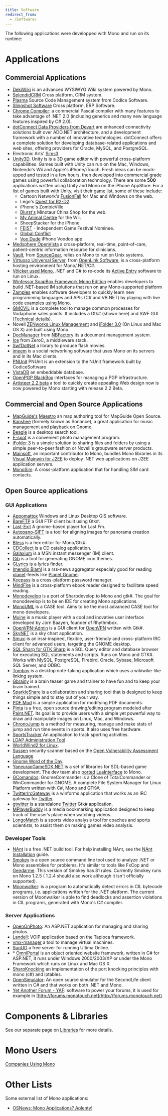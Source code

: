 ```yaml
---
title: Software
redirect_from:
  - /Software/
---
```


The following applications were developped with Mono and run on its runtime:

Applications
============

Commercial Applications
-----------------------

-   [DekiWiki](http://wiki.mindtouch.com) is an advanced WYSIWYG Wiki system powered by Mono.
-   [SplendidCRM](http://www.splendidcrm.com) Cross platform, CRM system.
-   [Plasma](http://pnunit.codicesoftware.com/opproducts.aspx) Source Code Management system from Codice Software.
-   [Slingshot Software](http://www.slingshotsoftware.com/) Cross platform, ERP Software.
-   [Chrome Compiler](http://chromesville.com/language/): a commercial Pascal compiler with many features to take advantage of .NET 2.0 (including generics and many new language features inspired by C\# 2.0).
-   [dotConnect Data Providers from Devart](http://www.devart.com/dotconnect/) are enhanced connectivity solutions built over ADO.NET architecture, and a development framework with a number of innovative technologies. dotConnect offers a complete solution for developing database-related applications and web sites, offering providers for Oracle, MySQL, and PostgreSQL.
-   Electronic Arts' [Sims3](http://thesims3.ea.com/).
-   [Unity3D](http://unity3d.com). Unity is is a 3D game editor with powerful cross-platform capabilities. Games built with Unity can run on the Mac, Windows, Nintendo's Wii and Apple's iPhone/iTouch. Fresh ideas can be mock-upped and tested in a few hours, then developed into commercial grade games using powerful collaboration technology. There are some **500** applications written using Unity and Mono on the iPhone AppStore. For a list of games built with Unity, visit their [game list](http://unity3d.com/gallery/game-list), some of these include:
    -   Cartoon Network's [FusionFall](http://www.fusionfall.com) for Mac and Windows on the web.
    -   Lego's [Quest for R2-D2](http://starwars.lego.com/en-US/funandgames/Clonewars.aspx).
    -   iPhone's ZombieVille
    -   [Blurst's](http://blurst.com) Minotaur China Shop for the web.
    -   [My Animal Centre](http://www.myanimalcentre.com/) for the Wii.
    -   SheepStacker for the iPhone
    -   [FEIST](http://gd08.ch/FEIST) - Independent Game Festival Nominee.
    -   [Global Conflict](http://globalconflicts.eu)
    -   [Voo Dude](http://http://www.aspyr.com/product/info/99) iPhone Voodoo app.
-   [Medsphere OpenVista](http://www.medsphere.com) a cross-platform, real-time, point-of-care, patient-centric information resource for clinicians.
-   [Vault](http://www.sourcegear.com/vault/index.html), from [SourceGear](http://www.sourcegear.com/), relies on Mono to run on Unix systems.
-   [Virtuoso Universal Server](http://virtuoso.openlinksw.com/), from [OpenLink Software](http://www.openlinksw.com/), is a cross-platform hosting environment for Mono/.NET/C\#.
-   [Völcker used Mono](http://www.novell.com/success/volcker.html), .NET and C\# to re-code its [Active Entry](http://www.activeentry.com/) software to run on Linux.
-   [Winfessor SoapBox Framework Mono Edition](http://www.winfessor.com/portal/DesktopDefault.aspx?tabid=57) enables developers to build .NET-based IM solutions that run on any Mono-supported platform
-   [Zamples](http://www.zamples.com) enables software developers to quickly learn new programming languages and APIs (C\# and VB.NET) by playing with live code examples [using Mono](http://zamples.com/news/mono.jsp).
-   [GMOVIL](http://www.aspl.es/gmovil/us/index.html) is a complete tool to manage common processes for Vodaphone sales points. It includes a Gtk\# (shown here) and SWF GUI ([Technical details](http://www.aspl.es/fact/index.php?id=39)).
-   Novell [ZENworks Linux Management](http://www.novell.com/products/zenworks/linuxmanagement/) and [iFolder 3.0](http://www.novell.com/products/ifolder/index.html) (On Linux and Mac OS X) are built using Mono.
-   [DocManager](http://www.nbfactory.com/SolServizi/Software/NBFeMono/DocManager.html) from [NBFactory](http://www.nbfactory.com) its a document management system.
-   [Ice](http://www.zeroc.com/ice.html) from ZeroC, a middleware stack.
-   [SwfDotNet](http://www.swfdotnet.com/) a library to produce flash movies.
-   [imeem](http://www.imeem.com/) is a social networking software that uses Mono on its servers and in its Mac clients.
-   [PNUnit](http://pnunit.codicesoftware.com/opdownloads/oppnunit.aspx) PNUnit is an extension to the NUnit framework built by CodiceSoftware
-   [VistaDB](http://www.vistadb.net/) an embeddable database.
-   [OpenPGP BlackBox](http://www.eldos.com/sbb/desc-pgp2.php) interfaces for managing a PGP infrastructure.
-   [Artisteer 2.2 beta](http://www.artisteer.com/) a tool to quickly create appealing Web design now is now powered by Mono starting with release 2.2 Beta.

Commercial and Open Source Applications
---------------------------------------

-   [MapGuide's](http://mapguide.osgeo.org/) [Maestro](http://trac.osgeo.org/mapguide/wiki/maestro/Downloads) an map authoring tool for MapGuide Open Source.
-   [Banshee](http://banshee-project.org/index.php/Main_Page) (formely known as Sonance), a great application for music management and playback on Gnome.
-   [Beagle](http://www.gnome.org/projects/beagle) is a desktop search tool.
-   [F-spot](http://www.gnome.org/projects/f-spot/) is a convenient photo management program.
-   [iFolder 3](http://www.ifolder.com/) is a simple solution to sharing files and folders by using a simple peer-to-peer fashion or Novell's groupware server products.
-   [Mainsoft](http://www.mainsoft.com/solutions/interoperability.html), an important contributor to Mono, bundles Mono libraries in its [Visual Mainwin for J2EE](http://www.mainsoft.com/products/vmw_j2ee.html) to deploy .NET web applications on J2EE application servers.
-   [MonoSim](http://www.integrazioneweb.com/monosim): A cross-platform application that for handling SIM card contacts.

Open Source applications
------------------------

### GUI Applications

-   [Appomattox](http://www.appomattox-project.org/) Windows and Linux Desktop GIS software.
-   [BareFTP](http://www.bareftp.org/) a GUI FTP client built using Gtk\#.
-   [Last-Exit](http://www.o-hand.com/~iain/last-exit/magic.html) A gnome-based player for Last.Fm.
-   [Autopano-SIFT](http://user.cs.tu-berlin.de/~nowozin/autopano-sift/) is a tool for aligning images for panorama creation automatically.
-   [Bless](http://home.gna.org/bless/) is a hex editor for Mono/Gtk\#.
-   [CDCollect](http://cdcollect.sourceforge.net/index.php) is a CD catalog application.
-   [Galaxium](http://galaxium.sourceforge.net/index.html) is a MSN instant messenger (IM) client.
-   [Gib](http://users.ossm.org.mk/~tome/gib/) is a tool for generating GNOME icon themes.
-   [GLyrics](http://zapdos.codemonkey.cl/glyrics/) is a lyrics finder.
-   [Imendio Blam!](http://www.imendio.com/projects/blam/) is a rss-news aggregator especialy good for reading [planet](http://planetplanet.org/)-feeds like [Planet Gnome](http://planet.gnome.org/).
-   [Keepass](http://keepass.info/help/v2/setup.html#mono) is a cross-platform password manager.
-   [MindFire](http://www.icebreaker.net/mindfire/) is a cross-platform ebook reader designed to facilitate speed reading.
-   [Monodevelop](http://monodevelop.org/) is a port of Sharpdevelop to Mono and gtk\#. The goal for monodevelop is to be en IDE for creating Mono applications.
-   [MonoUML](http://www.monouml.org/) is a CASE tool. Aims to be the most advanced CASE tool for mono developers.
-   [Muine](http://muine.gooeylinux.org/) is a music player with a cool and inovative user interface developed by Jorn Baayen, founder of Rhythmbox.
-   [OpenVPN-Admin](http://sourceforge.net/projects/openvpn-admin) is a GUI client for [OpenVPN](http://openvpn.net/) written with Gtk\#.
-   [SkyNET](http://sky-net.sourceforge.net/screenshots.php) is a sky chart application.
-   [Smuxi](http://www.smuxi.org/) is an irssi-inspired, flexible, user-friendly and cross-platform IRC client for advanced users, targeting the GNOME desktop.
-   [SQL Sharp for GTK Sharp](http://forge.novell.com/modules/xfmod/project/?sqlsharpgtk) is a SQL Query editor and database browser for executing SQL statements and scripts. Runs on Mono and GTK\#. Works with MySQL, PostgreSQL, Firebird, Oracle, Sybase, Microsoft SQL Server, and ODBC.
-   [Tomboy](http://projects.gnome.org/tomboy/) is a desktop note-taking application which uses a wikiwike-like linking system.
-   [Gbrainy](http://live.gnome.org/gbrainy) is a brain teaser game and trainer to have fun and to keep your brain trained.
-   [SparkleShare](http://sparkleshare.org/) is a collaboration and sharing tool that is designed to keep things simple and to stay out of your way.
-   [PDF Mod](http://live.gnome.org/PdfMod) is a simple application for modifying PDF documents.
-   [Pinta](http://pinta-project.com/) is a free, open source drawing/editing program modeled after [Paint.NET](http://www.getpaint.net/). Its goal is to provide users with a simple yet powerful way to draw and manipulate images on Linux, Mac, and Windows.
-   [ChronoJump](http://gnome.org/projects/chronojump/) is a method for measuring, manage and make stats of jump and run time events in sports. It also uses free hardware.
-   [SportsTracker](http://www.saring.de/sportstracker) An application to track sporting activities.
-   [LDAP Administration Tool](http://dev.mmgsecurity.com/projects/lat/)
-   [WorldWind2 for Linux](http://ww2d.berlios.de/).
-   [Sussen](http://dev.mmgsecurity.com/projects/sussen/) security scanner based on the [Open Vulnerability Assessment Language](http://oval.mitre.org/)
-   [Gnome Word of the Day](http://philisoft.com/projects/gnomewotd/).
-   [YaneuraoGameSDK.NET](http://yanesdkdotnet.sourceforge.jp/) is a set of libraries for SDL-based game development. The dev team also [ported](http://yanesdkdotnet.sourceforge.jp/download/lua4yanesdk200701242308v160.zip) [LuaInterface](http://luaforge.net/projects/luainterface/) to Mono.
-   [GComandos](http://gcomandos.sourceforge.net/): GnomeCommander is a Clone of TotalCommander or WinCommander for GNOME. A complete File System Manager for Linux Platform written with C\#, Mono and GTK\#.
-   [TwitterIrcGateway](http://www.misuzilla.org/dist/net/twitterircgateway/) is a winforms application that works as an IRC gateway for [Twitter](http://twitter.com/).
-   [gtwitter](http://code.google.com/p/gtwitter/) is a standalone [Twitter](http://twitter.com/) Gtk\# application.
-   [MPlayerBuddy](http://penguindreams.org/page/see/MplayerBuddy) is a media bookmarking application designed to keep track of the user’s place when watching videos.
-   [LongoMatch](http://www.longomatch.ylatuya.es/) is a sports video analysis tool for coaches and sports scientists, to assist them on making games video analysis.

### Developer Tools

-   [NAnt](http://nant.sourceforge.net/) is a free .NET build tool. For help installing NAnt, see the [NAnt Installation](/archived/nant_installation "NAnt Installation") guide.
-   [Smokey](https://home.comcast.net/~jesse98/public/Smokey/) is a open source command line tool used to analyze .NET or Mono assemblies for problems. It's similar to tools like FxCop and [Gendarme](/docs/tools+libraries/tools/gendarme/). This version of Smokey has 81 rules. Currently Smokey runs on Mono 1.2.5 ( 1.2.4 should also work although it isn't officially supported).
-   [Moonwalker](http://wwwhome.cs.utwente.nl/~ruys/moonwalker/): is a program to automatically detect errors in CIL bytecode programs, i.e. applications written for the .NET platform. The current version of Moonwalker is able to find deadlocks and assertion violations in CIL programs, generated with Mono's C\# compiler.

### Server Applications

-   [OpenOnPhoto](http://developer.novell.com/wiki/index.php/Openonphoto): An ASP.NET application for managing and sharing photos.
-   [Landell](http://tapioca-voip.sourceforge.net/wiki/index.php/Landell): VOIP application based on the Tapioca framework.
-   [vmx-manager](http://www.snorp.net/log/2006/12/08/im-in-ur-virtual-machines-managing-them/) a tool to manage virtual machines.
-   [SunUO](http://www.sunuo.org) a free server for running Ultima Online.
-   \* [OmniPortal](http://www.zigamorph.com/) is an object oriented website framework, written in C\# for ASP.NET, it runs under Windows 2000/2003/XP or under the Mono Framework which runs on Linux and Mac OS X.
-   [SharpKnocking](http://code.google.com/p/sharpknocking/) an implementation of the port knocking principles with mono (c\#) and iptables.
-   [OpenSimulator](http://opensimulator.org/wiki/Main_Page): An open source simulator for the SecondLife client written in C\# and that works on both .NET and Mono.
-   [Yet Another Forum - YAF](http://forum.yetanotherforum.net/): software to power your forums, it is used for example in [http://forums.monotouch.net](http://forums.monotouch.net)

Components & Libraries
======================

See our separate page on [Libraries](/docs/tools+libraries/libraries/) for more details.

Mono Users
==========

[Companies Using Mono](/docs/about-mono/showcase/companies-using-mono/)

Other Lists
===========

Some external list of Mono applications:

-   [OSNews: Mono Applications? Aplenty!](http://www.osnews.com/story.php?news_id=9780)
